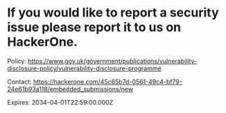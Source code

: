 # If you would like to report a security issue please report it to us on HackerOne.

Policy: https://www.gov.uk/government/publications/vulnerability-disclosure-policy/vulnerability-disclosure-programme

Contact: https://hackerone.com/45c65b7d-0561-49c4-bf79-24e61b93a118/embedded_submissions/new

Expires: 2034-04-01T22:59:00.000Z
